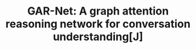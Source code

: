 ---
badge: "KBS2022"
image: "_pages/includes/imgs/GAR-Net.png"
title: "GAR-Net: A graph attention reasoning network for conversation understanding[J]"
link: "https://www.sciencedirect.com/science/article/abs/pii/S0950705121011400"
authors: "Hua Xu*, Ziqi Yuan*, <*Kang Zhao*>*, Yunfeng Xu, Jiyun Zou, Kai Gao (<*Equal First author*>)"
year: 2022
links:
  - name: "GitHub"
    url: "https://github.com/thuiar/GAR-Net"
---